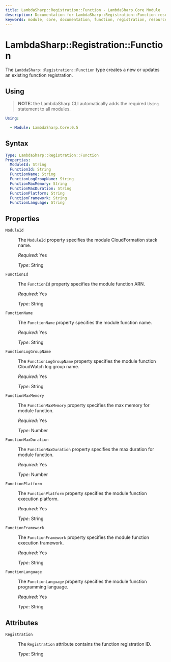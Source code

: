 ```yaml
---
title: LambdaSharp::Registration::Function - LambdaSharp.Core Module
description: Documentation for LambdaSharp::Registration::Function resource type
keywords: module, core, documentation, function, registration, resource, type, properties, attributes
---
```


# LambdaSharp::Registration::Function

The `LambdaSharp::Registration::Function` type creates a new or updates an existing function registration.

## Using

> **NOTE:** the LambdaSharp CLI automatically adds the required `Using` statement to all modules.

```yaml
Using:

  - Module: LambdaSharp.Core:0.5
```

## Syntax

```yaml
Type: LambdaSharp::Registration::Function
Properties:
  ModuleId: String
  FunctionId: String
  FunctionName: String
  FunctionLogGroupName: String
  FunctionMaxMemory: String
  FunctionMaxDuration: String
  FunctionPlatform: String
  FunctionFramework: String
  FunctionLanguage: String
```

## Properties

<dl>

<dt><code>ModuleId</code></dt>
<dd>

The <code>ModuleId</code> property specifies the module CloudFormation stack name.

<i>Required</i>: Yes

<i>Type</i>: String
</dd>

<dt><code>FunctionId</code></dt>
<dd>

The <code>FunctionId</code> property specifies the module function ARN.

<i>Required</i>: Yes

<i>Type</i>: String
</dd>

<dt><code>FunctionName</code></dt>
<dd>

The <code>FunctionName</code> property specifies the module function name.

<i>Required</i>: Yes

<i>Type</i>: String
</dd>

<dt><code>FunctionLogGroupName</code></dt>
<dd>

The <code>FunctionLogGroupName</code> property specifies the module function CloudWatch log group name.

<i>Required</i>: Yes

<i>Type</i>: String
</dd>

<dt><code>FunctionMaxMemory</code></dt>
<dd>

The <code>FunctionMaxMemory</code> property specifies the max memory for module function.

<i>Required</i>: Yes

<i>Type</i>: Number
</dd>

<dt><code>FunctionMaxDuration</code></dt>
<dd>

The <code>FunctionMaxDuration</code> property specifies the max duration for module function.

<i>Required</i>: Yes

<i>Type</i>: Number
</dd>

<dt><code>FunctionPlatform</code></dt>
<dd>

The <code>FunctionPlatform</code> property specifies the module function execution platform.

<i>Required</i>: Yes

<i>Type</i>: String
</dd>

<dt><code>FunctionFramework</code></dt>
<dd>

The <code>FunctionFramework</code> property specifies the module function execution framework.

<i>Required</i>: Yes

<i>Type</i>: String
</dd>

<dt><code>FunctionLanguage</code></dt>
<dd>

The <code>FunctionLanguage</code> property specifies the module function programming language.

<i>Required</i>: Yes

<i>Type</i>: String
</dd>

</dl>

## Attributes

<dl>

<dt><code>Registration</code></dt>
<dd>

The <code>Registration</code> attribute contains the function registration ID.

<i>Type</i>: String
</dd>

</dl>
